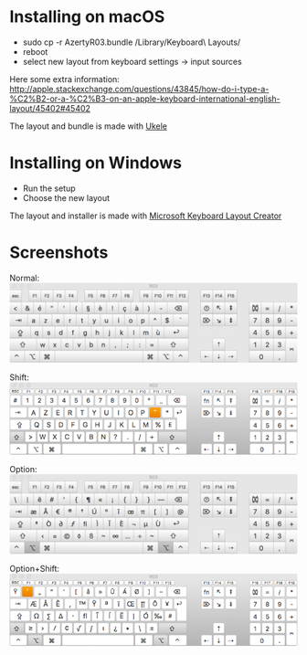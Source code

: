 Installing on macOS
===================
- sudo cp -r AzertyR03.bundle /Library/Keyboard\ Layouts/  
- reboot  
- select new layout from keyboard settings -> input sources  

Here some extra information:  
http://apple.stackexchange.com/questions/43845/how-do-i-type-a-%C2%B2-or-a-%C2%B3-on-an-apple-keyboard-international-english-layout/45402#45402

The layout and bundle is made with [Ukele](http://scripts.sil.org/cms/scripts/page.php?site_id=nrsi&id=ukelele)

Installing on Windows
=====================
- Run the setup
- Choose the new layout

The layout and installer is made with [Microsoft Keyboard Layout Creator](https://msdn.microsoft.com/en-us/globalization/keyboardlayouts.aspx)

Screenshots
===========

Normal:  
![Normal](/screenshots/azerty_normal.png)

Shift:  
![Normal](/screenshots/azerty_shift.png)

Option:  
![Normal](/screenshots/azerty_option.png)

Option+Shift:  
![Normal](/screenshots/azerty_option_shift.png)
